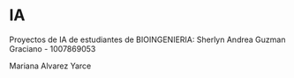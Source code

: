 # IA
Proyectos de IA de estudiantes de BIOINGENIERIA:
Sherlyn Andrea Guzman Graciano - 1007869053


Mariana Alvarez Yarce 
